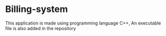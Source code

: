 # Billing-system

This application is made using programming language C++,
An executable file is also added in the repository
